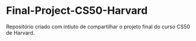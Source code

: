 # Final-Project-CS50-Harvard

Repositório criado com intiuto de compartilhar o projeto final do curso CS50 de Harvard.


